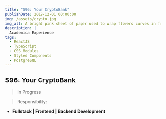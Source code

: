 ```yaml
---
title: "S96: Your CryptoBank"
publishDate: 2019-12-01 00:00:00
img: /assets/crypto.jpg
img_alt: A bright pink sheet of paper used to wrap flowers curves in front of rich blue background
description: |
  Academica Experience
tags:
  - ReactJS
  - TypeScript
  - CSS Modules
  - Styled Components
  - PostgreSQL
---
```

## S96: Your CryptoBank

> In Progress

>Responsibility: 
- **Fullstack | Frontend | Backend Development**